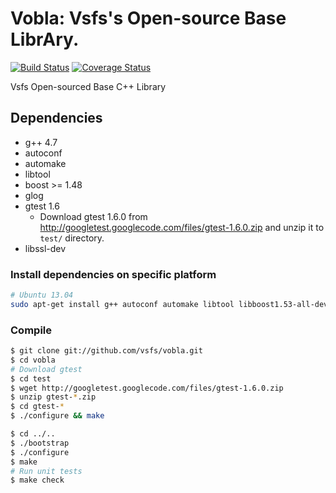 Vobla: Vsfs's Open-source Base LibrAry.
=====

[![Build Status](https://travis-ci.org/vsfs/vobla.png?branch=master)](https://travis-ci.org/vsfs/vobla) [![Coverage Status](https://coveralls.io/repos/vsfs/vobla/badge.png?branch=master)](https://coveralls.io/r/vsfs/vobla)

Vsfs Open-sourced Base C++ Library

## Dependencies

 - g++ 4.7
 - autoconf
 - automake
 - libtool
 - boost >= 1.48
 - glog
 - gtest 1.6
   - Download gtest 1.6.0 from
     http://googletest.googlecode.com/files/gtest-1.6.0.zip and unzip it to `test/` directory.
 - libssl-dev

### Install dependencies on specific platform

```sh
# Ubuntu 13.04
sudo apt-get install g++ autoconf automake libtool libboost1.53-all-dev libssl-dev libgoogle-glog-dev
```

### Compile

```sh
$ git clone git://github.com/vsfs/vobla.git
$ cd vobla
# Download gtest
$ cd test
$ wget http://googletest.googlecode.com/files/gtest-1.6.0.zip
$ unzip gtest-*.zip
$ cd gtest-*
$ ./configure && make

$ cd ../..
$ ./bootstrap
$ ./configure
$ make
# Run unit tests
$ make check
```

